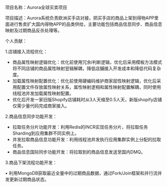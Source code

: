 项目名称：Aurora全球买卖项目

项目描述：Aurora系统负责欧洲买手店对接，把买手店的商品上架到得物APP里面进行售卖扩大国内得物APP的品类供给，主要功能包括商品信息同步、商品信息映射及过期商品反杀处理等。

个人贡献：

1.店铺接入流程优化：

- ﻿﻿商品属性映射逻辑优化：优化前使用冗余i判断逻辑，优化后采用模板方法模式将不同店铺的商品属性映射翌辑解耦，降低店鋪接入开发成本和降低代码复杂度。
- ﻿加载属性映射配置优化：优化前使用硬编码维护商家屈性映射逻辑，优化后采用配置文件存放属性映射关系，属性映射逻相和属性映射配置解耦，同时使用线程池并发加载属性映射配置。
- ﻿﻿优化后开发一家旧版Shopify店铺耗时从3人天缩至0.5人天，新版shopify店铺仅需少量代码完成商家接入。

2.商品信息同步功能开发：

- ﻿﻿拉取任务分片功能开发：利用Redis的INCR实现任务分片，将拉取任务Sharding到应用集群不同实例上。
- ﻿﻿并发拉取商品信息功能开发：利用线程池井发执行应用集群实例上分配的拉取任务。
- ﻿﻿商品信息国际同步功能开发：将拉取到的商品信息发送至国内DMQ。

3.商品下架流程功能开发：

• 利用MongoDB获取最近全量中的过期商品数据，通过Fork/Join框架和并行流并发更新过期商品状态。



